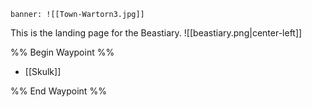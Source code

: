 ```
banner: ![[Town-Wartorn3.jpg]]
```
This is the landing page for the Beastiary.
![[beastiary.png|center-left]]

%% Begin Waypoint %%
- [[Skulk]]

%% End Waypoint %%
